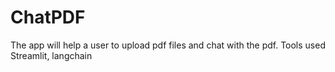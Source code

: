 # ChatPDF
The app will help a user to upload pdf files and chat with the pdf. Tools used Streamlit, langchain
